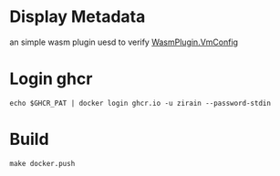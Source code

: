 
# Display Metadata
an simple wasm plugin uesd to verify [WasmPlugin.VmConfig](https://github.com/istio/api/pull/2227)



# Login ghcr

```shell
echo $GHCR_PAT | docker login ghcr.io -u zirain --password-stdin
```

# Build

```shell
make docker.push
```